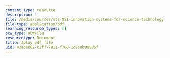 ```yaml
---
content_type: resource
description: ''
file: /media/courses/sts-081-innovation-systems-for-science-technology-energy-manufacturing-and-health-spring-2017/43ad6802c2ff7811f7001c8ceb98885f_QcXr9NShqnw.pdf
file_type: application/pdf
learning_resource_types: []
ocw_type: OCWFile
resourcetype: Document
title: 3play pdf file
uid: 43ad6802-c2ff-7811-f700-1c8ceb98885f
---
```

